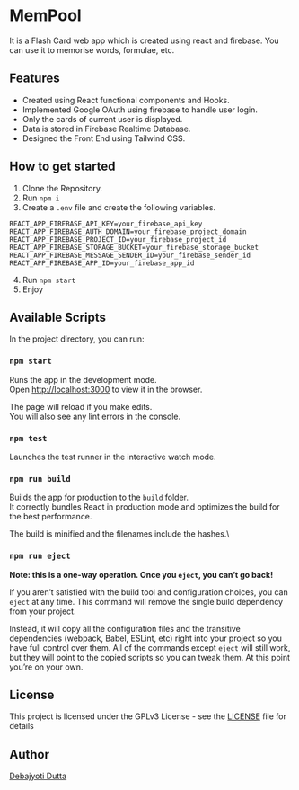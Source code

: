 # MemPool

It is a Flash Card web app which is created using react and firebase.
You can use it to memorise words, formulae, etc.

## Features

-   Created using React functional components and Hooks.
-   Implemented Google OAuth using firebase to handle user login.
-   Only the cards of current user is displayed.
-   Data is stored in Firebase Realtime Database.
-   Designed the Front End using Tailwind CSS.

## How to get started

1. Clone the Repository.
2. Run `npm i`
3. Create a `.env` file and create the following variables.

```
REACT_APP_FIREBASE_API_KEY=your_firebase_api_key
REACT_APP_FIREBASE_AUTH_DOMAIN=your_firebase_project_domain
REACT_APP_FIREBASE_PROJECT_ID=your_firebase_project_id
REACT_APP_FIREBASE_STORAGE_BUCKET=your_firebase_storage_bucket
REACT_APP_FIREBASE_MESSAGE_SENDER_ID=your_firebase_sender_id
REACT_APP_FIREBASE_APP_ID=your_firebase_app_id
```

4. Run `npm start`
5. Enjoy

## Available Scripts

In the project directory, you can run:

### `npm start`

Runs the app in the development mode.\
Open [http://localhost:3000](http://localhost:3000) to view it in the browser.

The page will reload if you make edits.\
You will also see any lint errors in the console.

### `npm test`

Launches the test runner in the interactive watch mode.

### `npm run build`

Builds the app for production to the `build` folder.\
It correctly bundles React in production mode and optimizes the build for the best performance.

The build is minified and the filenames include the hashes.\

### `npm run eject`

**Note: this is a one-way operation. Once you `eject`, you can’t go back!**

If you aren’t satisfied with the build tool and configuration choices, you can `eject` at any time. This command will remove the single build dependency from your project.

Instead, it will copy all the configuration files and the transitive dependencies (webpack, Babel, ESLint, etc) right into your project so you have full control over them. All of the commands except `eject` will still work, but they will point to the copied scripts so you can tweak them. At this point you’re on your own.

## License

This project is licensed under the GPLv3 License - see the [LICENSE](LICENSE) file for details

## Author

[Debajyoti Dutta](https://github.com/DeboDevelop)
